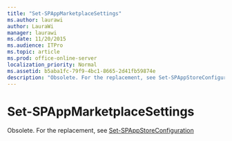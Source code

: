 ```yaml
---
title: "Set-SPAppMarketplaceSettings"
ms.author: laurawi
author: LauraWi
manager: laurawi
ms.date: 11/20/2015
ms.audience: ITPro
ms.topic: article
ms.prod: office-online-server
localization_priority: Normal
ms.assetid: b5aba1fc-79f9-4bc1-8665-2d41fb59874e
description: "Obsolete. For the replacement, see Set-SPAppStoreConfiguration"
---
```


# Set-SPAppMarketplaceSettings

Obsolete. For the replacement, see [Set-SPAppStoreConfiguration](set-spappstoreconfiguration.md)
  
```

```


